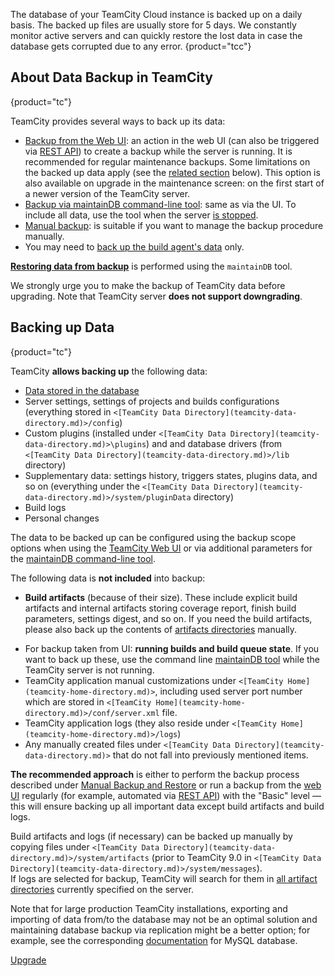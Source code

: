 [//]: # (title: TeamCity Data Backup)
[//]: # (auxiliary-id: TeamCity Data Backup)

The database of your TeamCity Cloud instance is backed up on a daily basis. The backed up files are usually store for 5 days. We constantly monitor active servers and can quickly restore the lost data in case the database gets corrupted due to any error.
{product="tcc"}

## About Data Backup in TeamCity
{product="tc"}

TeamCity provides several ways to back up its data:
* [Backup from the Web UI](creating-backup-from-teamcity-web-ui.md): an action in the web UI (can also be triggered via [REST API](https://www.jetbrains.com/help/teamcity/rest/manage-data-backup.html)) to create a backup while the server is running. It is recommended for regular maintenance backups. Some limitations on the backed up data apply (see the [related section](#Backing+up+Data) below). This option is also available on upgrade in the maintenance screen: on the first start of a newer version of the TeamCity server.
* [Backup via maintainDB command-line tool](creating-backup-via-maintaindb-command-line-tool.md): same as via the UI. To include all data, use the tool when the server [is stopped](creating-backup-via-maintaindb-command-line-tool.md#Performing+TeamCity+Data+Backup+with+maintainDB+Utility).
* [Manual backup](manual-backup-and-restore.md): is suitable if you want to manage the backup procedure manually. 
* You may need to [back up the build agent's data](backing-up-build-agent-s-data.md) only.

__[Restoring data from backup](restoring-teamcity-data-from-backup.md)__ is performed using the `maintainDB` tool.

<note>

We strongly urge you to make the backup of TeamCity data before upgrading. Note that TeamCity server __does not support downgrading__.
</note>

## Backing up Data
{product="tc"}

TeamCity __allows backing up__ the following data:
* [Data stored in the database](manual-backup-and-restore.md#Database+Data)
* Server settings, settings of projects and builds configurations (everything stored in `<[TeamCity Data Directory](teamcity-data-directory.md)>/config`)
* Custom plugins (installed under `<[TeamCity Data Directory](teamcity-data-directory.md)>\plugins`) and and database drivers (from `<[TeamCity Data Directory](teamcity-data-directory.md)>/lib` directory)
* Supplementary data: settings history, triggers states, plugins data, and so on (everything under the `<[TeamCity Data Directory](teamcity-data-directory.md)>/system/pluginData` directory)
* Build logs
* Personal changes   

The data to be backed up can be configured using the backup scope options when using the [TeamCity Web UI](creating-backup-from-teamcity-web-ui.md) or via additional parameters for the [maintainDB command-line tool](creating-backup-via-maintaindb-command-line-tool.md).

The following data is __not included__ into backup:
* __Build artifacts__ (because of their size). These include explicit build artifacts and internal artifacts storing coverage report, finish build parameters, settings digest, and so on. If you need the build artifacts, please also back up the contents of [artifacts directories](teamcity-configuration-and-maintenance.md) manually.     

[//]: # (Internal note. Do not delete. also https://youtrack.jetbrains.com/issue/TW-43056)

* For backup taken from UI: __running builds and build queue state__.  If you want to back up these, use the command line [maintainDB tool](creating-backup-via-maintaindb-command-line-tool.md) while the TeamCity server is not running.
* TeamCity application manual customizations under `<[TeamCity Home](teamcity-home-directory.md)>`, including used server port number which are stored in `<[TeamCity Home](teamcity-home-directory.md)>/conf/server.xml` file.
* TeamCity application logs (they also reside under `<[TeamCity Home](teamcity-home-directory.md)>/logs`)
* Any manually created files under `<[TeamCity Data Directory](teamcity-data-directory.md)>` that do not fall into previously mentioned items.   

__The recommended approach__ is either to perform the backup process described under [Manual Backup and Restore](manual-backup-and-restore.md) or run a backup from the [web UI](creating-backup-from-teamcity-web-ui.md) regularly (for example, automated via [REST API](https://www.jetbrains.com/help/teamcity/rest/manage-data-backup.html)) with the "Basic" level — this will ensure backing up all important data except build artifacts and build logs.

Build artifacts and logs (if necessary) can be backed up manually by copying files under `<[TeamCity Data Directory](teamcity-data-directory.md)>/system/artifacts` (prior to TeamCity 9.0 in `<[TeamCity Data Directory](teamcity-data-directory.md)>/system/messages`).   
If logs are selected for backup, TeamCity will search for them in [all artifact directories](build-artifact.md) currently specified on the server.

Note that for large production TeamCity installations, exporting and importing of data from/to the database may not be an optimal solution and maintaining database backup via replication might be a better option; for example, see the corresponding [documentation](http://dev.mysql.com/doc/refman/5.0/en/replication.html) for MySQL database.

<seealso product="tc">
        <category ref="installation">
            <a href="upgrade.md">Upgrade</a>
        </category>
</seealso>